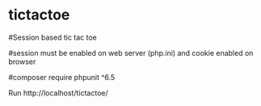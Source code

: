 # tictactoe

#Session based tic tac toe

#session must be enabled on web server (php.ini) and cookie enabled on browser

#composer require phpunit ^6.5

Run http://localhost/tictactoe/
